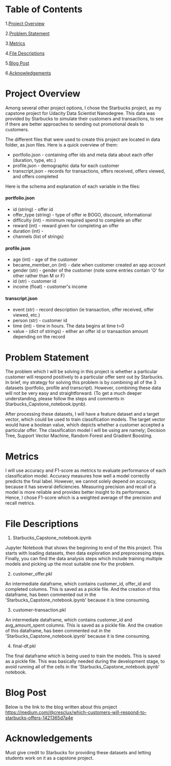 # Table of Contents
   
   1.[Project Overview](#project-overview)
  
   2.[Problem Statement](#problem-statement)
  
   3.[Metrics](#metrics)
   
   4.[File Descriptions](#file-descriptions)
   
   5.[Blog Post](#blog-post)
   
   6.[Acknowledgements](#acknowledgements)


# Project Overview

Among several other project options, I chose the Starbucks project, as my capstone project for Udacity Data Scientist Nanodegree. This data was provided by Starbucks to simulate their customers and transactions, to see if there are better approaches to sending out promotional deals to customers.

The different files that were used to create this project are located in data folder, as json files. Here is a quick overview of them:

* portfolio.json - containing offer ids and meta data about each offer (duration, type, etc.)
* profile.json - demographic data for each customer
* transcript.json - records for transactions, offers received, offers viewed, and offers completed

Here is the schema and explanation of each variable in the files:

#### portfolio.json

* id (string) - offer id
* offer_type (string) - type of offer ie BOGO, discount, informational
* difficulty (int) - minimum required spend to complete an offer
* reward (int) - reward given for completing an offer
* duration (int) -
* channels (list of strings)

#### profile.json

* age (int) - age of the customer
* became_member_on (int) - date when customer created an app account
* gender (str) - gender of the customer (note some entries contain 'O' for other rather than M or F)
* id (str) - customer id
* income (float) - customer's income

#### transcript.json

* event (str) - record description (ie transaction, offer received, offer viewed, etc.)
* person (str) - customer id
* time (int) - time in hours. The data begins at time t=0
* value - (dict of strings) - either an offer id or transaction amount depending on the record

# Problem Statement

The problem which I will be solving in this project is whether a particular customer will respond positively to a particular offer sent out by Starbucks. In brief, my strategy for solving this problem is by combining all of the 3 datasets (portfolio, profile and transcript). However, combining these data will not be very easy and straightforward. (To get a much deeper understanding, please follow the steps and comments in Starbucks_Capstone_notebook.ipynb).

After processing these datasets, I will have a feature dataset and a target vector, which could be used to train classification models. The target vector would have a boolean value, which depicts whether a customer accepted a particular offer. The classification model I will be using are namely; Decision Tree, Support Vector Machine, Random Forest and Gradient Boosting. 

# Metrics

I will use accuracy and F1-score as metrics to evaluate performance of each classification model. Accuracy measures how well a model correctly predicts the final label. However, we cannot solely depend on accuracy, because it has several deficiencies. Measuring precision and recall of a model is more reliable and provides better insight to its performance. Hence, I chose F1-score which is a weighted average of the precision and recall metrics.

# File Descriptions

1. Starbucks_Capstone_notebook.ipynb

Jupyter Notebook that shows the beginning to end of the this project. This starts with loading datasets, then data exploration and preprocessing steps. Finally, you can find the data analysis steps which include training multiple models and picking up the most suitable one for the problem.

2. customer_offer.pkl

An intermediate dataframe, which contains customer_id, offer_id and completed columns. This is saved as a pickle file. And the creation of this dataframe, has been commented out in the 'Starbucks_Capstone_notebook.ipynb' because it is time consuming.

3. customer-transaction.pkl

An intermediate dataframe, which contains customer_id and avg_amount_spent columns. This is saved as a pickle file. And the creation of this dataframe, has been commented out in the 'Starbucks_Capstone_notebook.ipynb' because it is time consuming.

4. final-df.pkl

The final dataframe which is being used to train the models. This is saved as a pickle file. This was basically needed during the development stage, to avoid running all of the cells in the 'Starbucks_Capstone_notebook.ipynb' notebook.

# Blog Post

Below is the link to the blog written about this project
https://medium.com/@cresclux/which-customers-will-respond-to-starbucks-offers-1421365d7a4e

# Acknowledgements

Must give credit to Starbucks for providing these datasets and letting students work on it as a capstone project.
